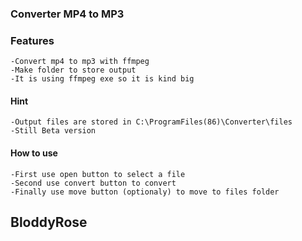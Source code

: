 ### Converter MP4 to MP3 

### Features 
	-Convert mp4 to mp3 with ffmpeg
	-Make folder to store output
	-It is using ffmpeg exe so it is kind big

#### Hint 
	-Output files are stored in C:\ProgramFiles(86)\Converter\files
	-Still Beta version 
#### How to use
	-First use open button to select a file
	-Second use convert button to convert 
	-Finally use move button (optionaly) to move to files folder

## BloddyRose
